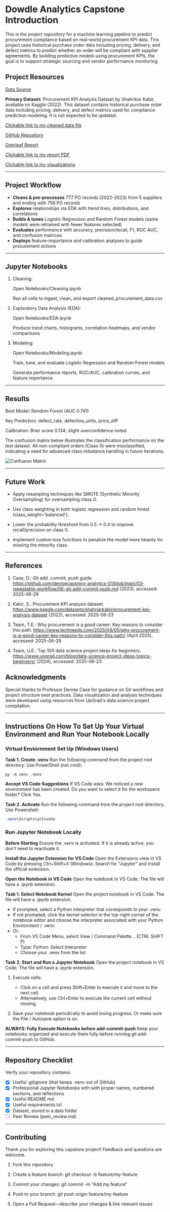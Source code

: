 # Dowdle Analytics Capstone Introduction
This is the project repository for a machine learning pipeline to predict procurement compliance based on real-world procurement KPI data. This project uses historical purchase order data including pricing, delivery, and defect metrics to predict whether an order will be compliant with supplier agreements. By building predictive models using procurement KPIs, the goal is to support strategic sourcing and vendor performance monitoring. 

## Project Resources
[Data Source](https://www.kaggle.com/datasets/shahriarkabir/procurement-kpi-analysis-dataset)

**Primary Dataset:** Procurement KPI Analysis Dataset by Shahrikar Kabir, available on Kaggle (2022). This dataset contains historical purchase order data including pricing, delivery, and defect metrics used for compliance prediction modeling. It is not expected to be updated. 

[Clickable link to my cleaned data file](https://github.com/Bdowdle4/Dowdle_Analytics_Capstone/blob/main/Data/cleaned_procurement_data.csv)

[GitHub Repository](https://github.com/Bdowdle4/Dowdle_Analytics_Capstone)

[Overleaf Report](https://www.overleaf.com/read/bszyhdxsnrsf#70bd68)

[Clickable link to my report PDF](https://github.com/Bdowdle4/Dowdle_Analytics_Capstone/blob/main/Report/Dowdle_44688_Capstone.pdf)

[Clickable link to my visualizations](https://github.com/Bdowdle4/Dowdle_Analytics_Capstone/tree/main/Visualizations)

****

## Project Workflow
- **Cleans & pre-processes** 777 PO records (2022–2023) from 5 suppliers and ending with 758 PO records 
- **Explores** relationships via EDA with trend lines, distributions, and correlations  
- **Builds & tunes** Logistic Regression and Random Forest models (same models were retrained with fewer features selected) 
- **Evaluates** performance with accuracy, precision/recall, F1, ROC AUC, and confusion matrices  
- **Deploys** feature-importance and calibration analyses to guide procurement actions

****

## Jupyter Notebooks
1. Cleaning:
   
   Open Notebooks/Cleaning.ipynb

   Run all cells to ingest, clean, and export cleaned_procurement_data.csv

2. Exploratory Data Analysis (EDA):
   
   Open Notebooks/EDA.ipynb

   Produce trend charts, histograms, correlation heatmaps, and vendor comparisons

3. Modeling:
   
   Open Notebooks/Modeling.ipynb

   Train, tune, and evaluate Logistic Regression and Random Forest models
   
   Generate performance reports, ROC/AUC, calibration curves, and feature importance

****
## Results
Best Model: Random Forest (AUC 0.741)

Key Predictors: defect_rate, defective_units, price_diff

Calibration: Brier score 0.134; slight overconfidence noted

The confusion matrix below illustrates the classification performance on the test dataset. All non-compliant orders (Class 0) were misclassified, indicating a need for advanced class imbalance handling in future iterations.

![Confusion Matrix](https://github.com/Bdowdle4/Dowdle_Analytics_Capstone/blob/main/Visualizations/RFCM.png)

****
## Future Work
* Apply resampling techniques like SMOTE (Synthetic Minority Oversampling) for oversampling class 0.

* Use class weighting in both logistic regression and random forest (class_weight='balanced').

* Lower the probability threshold from 0.5 → 0.4 to improve recall/precision on class 0.

* Implement custom loss functions to penalize the model more heavily for missing the minority class.

****

## References

1. Case, D.: Git add, commit, push guide. https://github.com/denisecase/pro-analytics-01/blob/main/03-repeatable-workflow/06-git-add-commit-push.md (2023), accessed: 2025-06-29

2. Kabir, S.: Procurement KPI analysis dataset. https://www.kaggle.com/datasets/shahriarkabir/procurement-kpi-analysis-dataset (2022), accessed: 2025-06-23

3. Team, T.E.: Why procurement is a good career: Key reasons to consider this path. https://www.techneeds.com/2025/04/05/why-procurement-is-a-good-career-key-reasons-to-consider-this-path/ (April 2025), accessed: 2025-06-29

4. Team, U.E.: Top 100 data science project ideas for beginners. https://www.upgrad.com/blog/data-science-project-ideas-topics-beginners/ (2024), accessed: 2025-06-23

## Acknowledgments

Special thanks to Professor Denise Case for guidance on Git workflows and project structure best practices. Data visualization and analysis techniques were developed using resources from UpGrad's data science project compilation.

****

## Instructions On How To Set Up Your Virtual Environment and Run Your Notebook Locally
### Virtual Enviornment Set Up (Windows Users)
**Task 1. Create .venv** Run the following command from the project root directory. Use PowerShell (not cmd):

```shell
py -m venv .venv
```

**Accept VS Code Suggestions** If VS Code asks: We noticed a new environment has been created. 
Do you want to select it for the workspace folder? Click Yes. 

**Task 2. Activate** Run the following command from the project root directory. Use Powershell:

```powershell
.venv\Scripts\activate
```

### Run Jupyter Notebook Locally
**Before Starting** Ensure the .venv is activated. If it is already active, you don't need to reactivate it.

**Install the Jupyter Extension for VS Code** Open the Extensions view in VS Code by pressing Ctrl+Shift+X (Windows). Search for "Jupyter" and install the official extension.

**Open the Notebook in VS Code** Open the notebook in VS Code. The file will have a .ipynb extension.

**Task 1. Select Notebook Kernel** Open the project notebook in VS Code. The file will have a .ipynb extension.
- If prompted, select a Python interpreter that corresponds to your .venv.  
- If not prompted, click the kernel selector in the top-right corner of the notebook editor and choose the interpreter associated with your Python Environment / .venv.
- Or:
   - From VS Code Menu, select View / Command Palette... (CTRL SHIFT P)
   - Type: Python: Select Interpreter 
   - Choose your .venv from the list

**Task 2. Start and Run a Jupyter Notebook** Open the project notebook in VS Code. The file will have a .ipynb extension.

1. Execute cells:  
   - Click on a cell and press Shift+Enter to execute it and move to the next cell.  
   - Alternatively, use Ctrl+Enter to execute the current cell without moving.

2. Save your notebook periodically to avoid losing progress. Or make sure the File / Autosave option is on.

**ALWAYS: Fully Execute Notebooks before add-commit-push** Keep your notebooks organized and execute them fully before running git add-commit-push to GitHub.

****

## Repository Checklist

Verify your repository contains:

- [x] Useful .gitignore (that keeps .venv out of GitHub)
- [x] Professional Jupyter Notebooks with with proper names, numbered sections, and reflections 
- [x] Useful README.md
- [x] Useful requirements.txt
- [x] Dataset, stored in a data folder
- [ ] Peer Review (peer_review.md)

****

## Contributing
Thank you for exploring this capstone project! Feedback and questions are welcome.
1. Fork this repository

2. Create a feature branch: git checkout -b feature/my-feature

3. Commit your changes: git commit -m "Add my feature"

4. Push to your branch: git push origin feature/my-feature

5. Open a Pull Request—describe your changes & link relevant issues